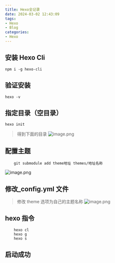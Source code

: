 ```yaml
---
title: Hexo全记录
date: 2024-03-02 12:43:09
tags: 
- Hexo
- Blog
categories:
- Hexo
---
```


## 安装 Hexo Cli

```
npm i -g hexo-cli
```

## 验证安装
```
hexo -v
```

## 指定目录（空目录）
```
hexo init
```
> 得到下面的目录
![image.png](https://s2.loli.net/2024/03/02/MGdm28LU5PhcNnI.png)

## 配置主题
```
	git submodule add theme地址 themes/地址名称 
```
![image.png](https://s2.loli.net/2024/03/02/tMS4sguEkjXFGnU.png)

## 修改_config.yml 文件
> 修改 theme 选项为自己的主题名称
![image.png](https://s2.loli.net/2024/03/02/1mg983oZEQSeqya.png)

##  hexo 指令
```
	hexo cl
	hexo g
	hexo s
```

## 启动成功